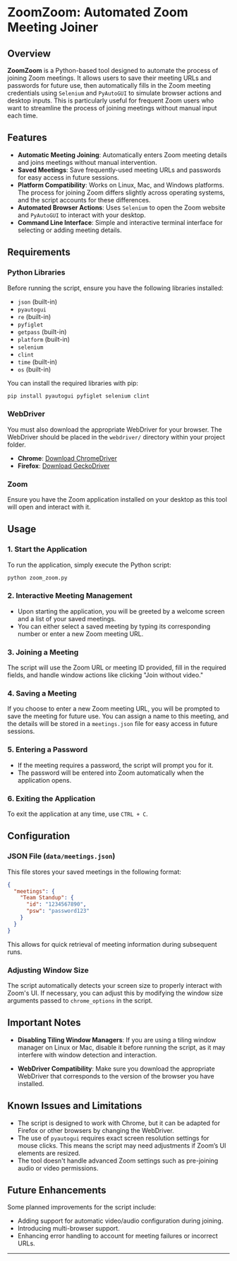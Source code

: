 # ZoomZoom: Automated Zoom Meeting Joiner
## Overview

**ZoomZoom** is a Python-based tool designed to automate the process of joining Zoom meetings. It allows users to save their meeting URLs and passwords for future use, then automatically fills in the Zoom meeting credentials using `Selenium` and `PyAutoGUI` to simulate browser actions and desktop inputs. This is particularly useful for frequent Zoom users who want to streamline the process of joining meetings without manual input each time.

## Features

- **Automatic Meeting Joining**: Automatically enters Zoom meeting details and joins meetings without manual intervention.
- **Saved Meetings**: Save frequently-used meeting URLs and passwords for easy access in future sessions.
- **Platform Compatibility**: Works on Linux, Mac, and Windows platforms. The process for joining Zoom differs slightly across operating systems, and the script accounts for these differences.
- **Automated Browser Actions**: Uses `Selenium` to open the Zoom website and `PyAutoGUI` to interact with your desktop.
- **Command Line Interface**: Simple and interactive terminal interface for selecting or adding meeting details.

## Requirements

### Python Libraries

Before running the script, ensure you have the following libraries installed:

- `json` (built-in)
- `pyautogui`
- `re` (built-in)
- `pyfiglet`
- `getpass` (built-in)
- `platform` (built-in)
- `selenium`
- `clint`
- `time` (built-in)
- `os` (built-in)

You can install the required libraries with pip:

```bash
pip install pyautogui pyfiglet selenium clint
```

### WebDriver

You must also download the appropriate WebDriver for your browser. The WebDriver should be placed in the `webdriver/` directory within your project folder.

- **Chrome**: [Download ChromeDriver](https://sites.google.com/chromium.org/driver/)
- **Firefox**: [Download GeckoDriver](https://github.com/mozilla/geckodriver/releases)

### Zoom

Ensure you have the Zoom application installed on your desktop as this tool will open and interact with it.

## Usage

### 1. Start the Application

To run the application, simply execute the Python script:

```bash
python zoom_zoom.py
```

### 2. Interactive Meeting Management

- Upon starting the application, you will be greeted by a welcome screen and a list of your saved meetings.
- You can either select a saved meeting by typing its corresponding number or enter a new Zoom meeting URL.
  
### 3. Joining a Meeting

The script will use the Zoom URL or meeting ID provided, fill in the required fields, and handle window actions like clicking "Join without video."

### 4. Saving a Meeting

If you choose to enter a new Zoom meeting URL, you will be prompted to save the meeting for future use. You can assign a name to this meeting, and the details will be stored in a `meetings.json` file for easy access in future sessions.

### 5. Entering a Password

- If the meeting requires a password, the script will prompt you for it.
- The password will be entered into Zoom automatically when the application opens.

### 6. Exiting the Application

To exit the application at any time, use `CTRL + C`.

## Configuration

### JSON File (`data/meetings.json`)

This file stores your saved meetings in the following format:

```json
{
  "meetings": {
    "Team Standup": {
      "id": "1234567890",
      "psw": "password123"
    }
  }
}
```

This allows for quick retrieval of meeting information during subsequent runs.

### Adjusting Window Size

The script automatically detects your screen size to properly interact with Zoom's UI. If necessary, you can adjust this by modifying the window size arguments passed to `chrome_options` in the script.

## Important Notes

- **Disabling Tiling Window Managers**: If you are using a tiling window manager on Linux or Mac, disable it before running the script, as it may interfere with window detection and interaction.
  
- **WebDriver Compatibility**: Make sure you download the appropriate WebDriver that corresponds to the version of the browser you have installed.

## Known Issues and Limitations

- The script is designed to work with Chrome, but it can be adapted for Firefox or other browsers by changing the WebDriver.
- The use of `pyautogui` requires exact screen resolution settings for mouse clicks. This means the script may need adjustments if Zoom’s UI elements are resized.
- The tool doesn't handle advanced Zoom settings such as pre-joining audio or video permissions. 

## Future Enhancements

Some planned improvements for the script include:

- Adding support for automatic video/audio configuration during joining.
- Introducing multi-browser support.
- Enhancing error handling to account for meeting failures or incorrect URLs.

---
